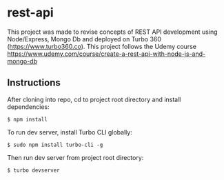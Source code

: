 # rest-api

This project was made to revise concepts of REST API development using Node/Express,
Mongo Db and deployed on Turbo 360 (https://www.turbo360.co).
This project follows the Udemy course https://www.udemy.com/course/create-a-rest-api-with-node-js-and-mongo-db

## Instructions
After cloning into repo, cd to project root directory and install dependencies:

```
$ npm install
```

To run dev server, install Turbo CLI globally:

```
$ sudo npm install turbo-cli -g
```

Then run dev server from project root directory:

```
$ turbo devserver
```
